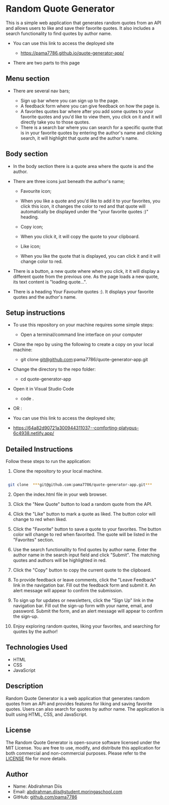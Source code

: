 # Random Quote Generator

 This is a simple web application that generates random quotes from an API and allows users to like and save their favorite quotes. It also includes a search functionality to find quotes by author name.

- You can use this link to access the deployed site
  
     - https://pama7786.github.io/quote-generator-app/

- There are two parts to this page

## Menu section ##

 - There are several nav bars;

     - Sign up bar where you can sign up to the page.
     - A feedback form where you can give feedback on how the page is. 
     - A favorites quotes bar where after you add some quotes to your favorite quotes and you'd like to view them, you click on it and it will directly take you to those quotes.
     - There is a search bar where you can search for a specific quote that is in your favorite quotes by entering the author's name and clicking search, it will highlight that quote and the author's name. 

## Body section ## 

- In the body section there is a quote area where the quote is and the author. 

- There are three icons just beneath the author's name;

     - Favourite icon; 
     - When you like a quote and you'd like to add it to your favorites, you click this icon, it changes the color to red and that quote will automatically be displayed under the "your favorite quotes :)" heading.

     - Copy icon;
     - When you click it, it will copy the quote to your clipboard.

     - Like icon;
     - When you like the quote that is displayed, you can click it and it will change color to red.  

- There is a button, a new quote where when you click, it it will display a different quote from the previous one. As the page loads a new quote, its text content is "loading quote...".   

- There is a heading Your Favourite quotes :). It displays your favorite quotes and the author's name.

## Setup instructions

- To use this repository on your machine requires some simple steps:

    - Open a terminal/command line interface on your computer

- Clone the repo by using the following to create a copy on your local machine:

    - git clone git@github.com:pama7786/quote-generator-app.git

- Change the directory to the repo folder:

    - cd quote-generator-app

- Open it in Visual Studio Code

    - code .

- OR : 
- You can use this link to access the deployed site;
  
- https://64a82d90721a300944311037--comforting-platypus-6c4938.netlify.app/





## Detailed Instructions

Follow these steps to run the application:

1. Clone the repository to your local machine.

```bash

 git clone  ***git@github.com:pama7786/quote-generator-app.git***

```

2. Open the index.html file in your web browser.

3. Click the "New Quote" button to load a random quote from the API.

4. Click the "Like" button to mark a quote as liked. The button color will change to red when liked.

5. Click the "Favorite" button to save a quote to your favorites. The button color will change to red when favorited. The quote will be listed in the "Favorites" section.

6. Use the search functionality to find quotes by author name. Enter the author name in the search input field and click "Submit". The matching quotes and authors will be highlighted in red.

7. Click the "Copy" button to copy the current quote to the clipboard.

8. To provide feedback or leave comments, click the "Leave Feedback" link in the navigation bar. Fill out the feedback form and submit it. An alert message will appear to confirm the submission.

9. To sign up for updates or newsletters, click the "Sign Up" link in the navigation bar. Fill out the sign-up form with your name, email, and password. Submit the form, and an alert message will appear to confirm the sign-up.

10. Enjoy exploring random quotes, liking your favorites, and searching for quotes by the author!

## Technologies Used

- HTML
- CSS
- JavaScript

## Description

Random Quote Generator is a web application that generates random quotes from an API and provides features for liking and saving favorite quotes. Users can also search for quotes by author name. The application is built using HTML, CSS, and JavaScript.

## License

The Random Quote Generator is open-source software licensed under the MIT License. You are free to use, modify, and distribute this application for both commercial and non-commercial purposes. Please refer to the [LICENSE](LICENSE) file for more details.

## Author

- Name: Abdirahman Diis
- Email: abdirahman.diis@student.moringaschool.com
- GitHub: [github.com/pama7786](https://github.com/pama7786)
